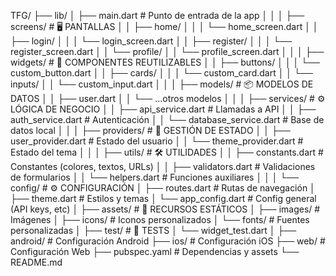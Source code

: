 TFG/
├── lib/
│   ├── main.dart                      # Punto de entrada de la app
│   │
│   ├── screens/                       # 🖥️ PANTALLAS
│   │   ├── home/
│   │   │   └── home_screen.dart
│   │   ├── login/
│   │   │   └── login_screen.dart
│   │   ├── register/
│   │   │   └── register_screen.dart
│   │   └── profile/
│   │       └── profile_screen.dart
│   │
│   ├── widgets/                       # 🧩 COMPONENTES REUTILIZABLES
│   │   ├── buttons/
│   │   │   └── custom_button.dart
│   │   ├── cards/
│   │   │   └── custom_card.dart
│   │   └── inputs/
│   │       └── custom_input.dart
│   │
│   ├── models/                        # 📦 MODELOS DE DATOS
│   │   ├── user.dart
│   │   └── ...otros modelos
│   │
│   ├── services/                      # ⚙️ LÓGICA DE NEGOCIO
│   │   ├── api_service.dart          # Llamadas a API
│   │   ├── auth_service.dart         # Autenticación
│   │   └── database_service.dart     # Base de datos local
│   │
│   ├── providers/                     # 🔄 GESTIÓN DE ESTADO
│   │   ├── user_provider.dart        # Estado del usuario
│   │   └── theme_provider.dart       # Estado del tema
│   │
│   ├── utils/                         # 🛠️ UTILIDADES
│   │   ├── constants.dart            # Constantes (colores, textos, URLs)
│   │   ├── validators.dart           # Validaciones de formularios
│   │   └── helpers.dart              # Funciones auxiliares
│   │
│   └── config/                        # ⚙️ CONFIGURACIÓN
│       ├── routes.dart               # Rutas de navegación
│       ├── theme.dart                # Estilos y temas
│       └── app_config.dart           # Config general (API keys, etc)
│
├── assets/                            # 📂 RECURSOS ESTÁTICOS
│   ├── images/                       # Imágenes
│   ├── icons/                        # Iconos personalizados
│   └── fonts/                        # Fuentes personalizadas
│
├── test/                             # 🧪 TESTS
│   └── widget_test.dart
│
├── android/                          # Configuración Android
├── ios/                              # Configuración iOS
├── web/                              # Configuración Web
├── pubspec.yaml                      # Dependencias y assets
└── README.md